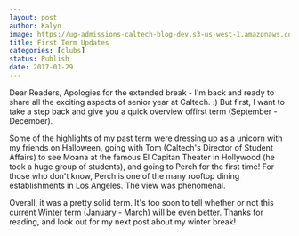 ```yaml
---
layout: post
author: Kalyn
image: https://ug-admissions-caltech-blog-dev.s3-us-west-1.amazonaws.com/old_pictures/caltech_as_it_happens/6a0105349b8251970b01bb096dd410970d.jpg
title: First Term Updates
categories: [clubs]
status: Publish
date: 2017-01-29
---
```


Dear Readers,
Apologies for the extended break - I'm back and ready to share all the exciting aspects of senior year at Caltech. :) But first, I want to take a step back and give you a quick overview offirst term (September - December).

Some of the highlights of my past term were dressing up as a unicorn with my friends on Halloween, going with Tom (Caltech's Director of Student Affairs) to see Moana at the famous El Capitan Theater in Hollywood (he took a huge group of students), and going to Perch for the first time! For those who don't know, Perch is one of the many rooftop dining establishments in Los Angeles. The view was phenomenal.

Overall, it was a pretty solid term. It's too soon to tell whether or not this current Winter term (January - March) will be even better. Thanks for reading, and look out for my next post about my winter break!
